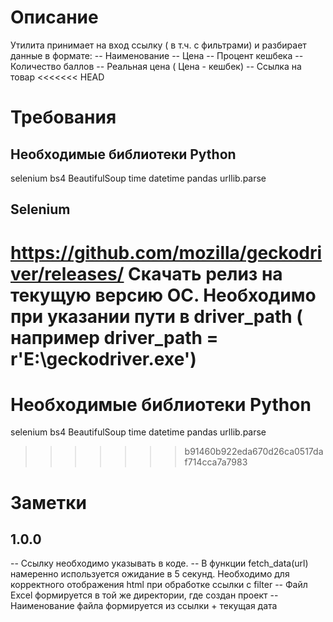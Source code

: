 # Описание
Утилита принимает на вход ссылку ( в т.ч. с фильтрами) и разбирает данные 
в формате: -- Наименование -- Цена -- Процент кешбека -- Количество баллов 
-- Реальная цена ( Цена - кешбек) -- Ссылка на товар
<<<<<<< HEAD
# Требования
## Необходимые библиотеки Python
 selenium  bs4  BeautifulSoup  time  datetime  pandas  urllib.parse
## Selenium 
https://github.com/mozilla/geckodriver/releases/
Скачать релиз на текущую версию ОС. Необходимо при указании пути в driver_path ( например driver_path = r'E:\\geckodriver.exe')
=======
# Необходимые библиотеки Python
selenium
 bs4 
 BeautifulSoup 
 time 
 datetime 
 pandas 
 urllib.parse
>>>>>>> b91460b922eda670d26ca0517daf714cca7a7983

# Заметки
## 1.0.0
-- Ссылку необходимо указывать в коде. -- В функции fetch_data(url) 
намеренно используется ожидание в 5 секунд. Необходимо для корректного 
отображения html при обработке ссылки с filter -- Файл Excel формируется в 
той же директории, где создан проект -- Наименование файла формируется из 
ссылки + текущая дата
